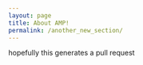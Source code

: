 ```yaml
---
layout: page
title: About AMP!
permalink: /another_new_section/
---
```

hopefully this generates a pull request 